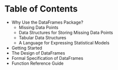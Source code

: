 # Table of Contents

* Why Use the DataFrames Package?
    *  Missing Data Points
    *  Data Structures for Storing Missing Data Points
    *  Tabular Data Structures
    *  A Language for Expressing Statistical Models
* Getting Started
* The Design of DataFrames
* Formal Specification of DataFrames
* Function Reference Guide
